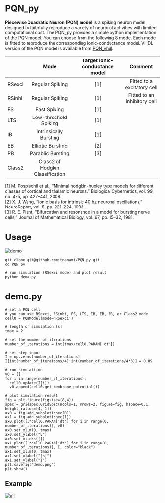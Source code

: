 # PQN_py

**Piecewise Quadratic Neuron (PQN) model** is a spiking neuron model designed to faithfully reproduce a variety of neuronal activities with limited computational cost.
The PQN_py provides a simple python implementation of the PQN model. You can choose from the following 8 mode. Each mode is fitted to reproduce the corresponding ionic-conductance model.
VHDL version of the PQN model is available from [PQN_vhdl](https://github.com/tnanami/PQN_vhdl "PQN_vhdl").

|        |Mode                            |Target ionic-conductance model|Comment                    |
|:-------|:------------------------------:|:---------------------------:|:-------------------------:|
| RSexci |Regular Spiking                 |[1]                          |Fitted to a excitatory cell|
| RSinhi |Regular Spiking                 |[1]                          |Fitted to an inhibitory cell|
| FS     |Fast Spiking                    |[1]|
| LTS    |Low-threshold Spiking           |[1]|
| IB     |Intrinsically Bursting          |[1]|
| EB     |Elliptic Bursting               |[2]|
| PB     |Parablic Bursting               |[3]|
| Class2 |Class2 of Hodgkin Classification||

[1] M. Pospischil et al., “Minimal hodgkin-huxley type models for different classes of cortical and thalamic neurons.” Biological Cybernetics, vol. 99, no. 4-5, pp. 427–441, 2008.  
[2] X. J. Wang, “Ionic basis for intrinsic 40 hz neuronal oscillations,” NeuroReport, vol. 5, pp. 221–224, 1993  
[3] R. E. Plant, “Bifurcation and resonance in a model for bursting nerve cells,” Journal of Mathematical Biology, vol. 67, pp. 15–32, 1981.

# Usage
![demo](https://user-images.githubusercontent.com/108346049/191765808-160a4049-e4a5-4b7a-a9ed-0b254782c24e.png)

    git clone git@github.com:tnanami/PQN_py.git
    cd PQN_py

    # run simulation (RSexci mode) and plot result
    python demo.py

# demo.py
    # set a PQN cell
    # you can use RSexci, RSinhi, FS, LTS, IB, EB, PB, or Class2 mode
    cell0 = PQNModel(mode='RSexci')

    # length of simulation [s]
    tmax = 2

    # set the number of iterations
    number_of_iterations = int(tmax/cell0.PARAM['dt'])

    # set step input
    I = np.zeros(number_of_iterations)
    I[int(number_of_iterations/4):int(number_of_iterations/4*3)] = 0.09

    # run simulatiion
    v0 = []
    for i in range(number_of_iterations):
      cell0.update(I[i])
      v0.append(cell0.get_membrane_potential())

    # plot simulation result
    fig = plt.figure(figsize=(8,4))
    spec = gridspec.GridSpec(ncols=1, nrows=2, figure=fig, hspace=0.1, height_ratios=[4, 1])
    ax0 = fig.add_subplot(spec[0])
    ax1 = fig.add_subplot(spec[1])
    ax0.plot([i*cell0.PARAM['dt'] for i in range(0, number_of_iterations)], v0)
    ax0.set_xlim(0, tmax)
    ax0.set_ylabel("v")
    ax0.set_xticks([])
    ax1.plot([i*cell0.PARAM['dt'] for i in range(0, number_of_iterations)], I, color="black")
    ax1.set_xlim(0, tmax)
    ax1.set_xlabel("[s]")
    ax1.set_ylabel("I")
    plt.savefig("demo.png")
    plt.show()

## Example
![all](https://user-images.githubusercontent.com/108346049/194097484-b11a4031-efba-43f9-9c8b-e6649d6cb27f.png)
